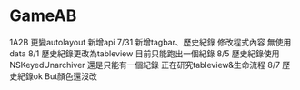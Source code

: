 # GameAB
1A2B
更變autolayout
新增api
7/31
新增tagbar、歷史紀錄
修改程式內容
無使用data
8/1
歷史紀錄更改為tableview
目前只能跑出一個紀錄
8/5
歷史紀錄使用NSKeyedUnarchiver
還是只能有一個紀錄
正在研究tableview&生命流程
8/7
歷史紀錄ok But顏色還沒改
